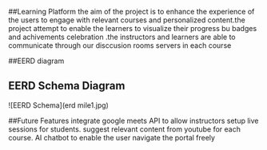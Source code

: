 ##Learning Platform 
the aim of the project is to enhance the experience of the users to engage with relevant courses and personalized content.the project attempt to enable the learners to visualize their progress bu badges and achivements celebration 
.the instructors and learners are able to communicate through our disccusion rooms servers in each course 

##EERD diagram 
## EERD Schema Diagram
![EERD Schema](erd mile1.jpg)


##Future Features 
integrate google meets API to allow instructors setup live sessions for students. 
suggest relevant content from youtube for each course. 
AI chatbot to enable the user navigate the portal freely
